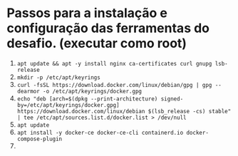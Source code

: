 # Passos para a instalação e configuração das ferramentas do desafio. (executar como root)

1. `apt update && apt -y install nginx ca-certificates curl gnupg lsb-release`
2. `mkdir -p /etc/apt/keyrings`
3. `curl -fsSL https://download.docker.com/linux/debian/gpg | gpg --dearmor -o /etc/apt/keyrings/docker.gpg`
4. `echo "deb [arch=$(dpkg --print-architecture) signed-by=/etc/apt/keyrings/docker.gpg] https://download.docker.com/linux/debian $(lsb_release -cs) stable" | tee /etc/apt/sources.list.d/docker.list > /dev/null`
5. `apt update`
6. `apt install -y docker-ce docker-ce-cli containerd.io docker-compose-plugin`
7. 
